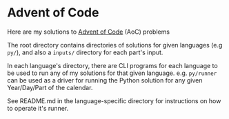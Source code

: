 # Advent of Code

Here are my solutions to [Advent of Code](https://adventofcode.com/) (AoC) problems 

The root directory contains directories of solutions for given languages (e.g `py/`), and also a `inputs/` directory for each part's input.

In each language's directory, there are CLI programs for each language to be used to run any of my solutions for that given language. e.g. `py/runner` can be used as a driver for running the Python solution for any given Year/Day/Part of the calendar.

See README.md in the language-specific directory for instructions on how to operate it's runner.

